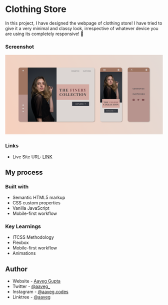 # Clothing Store
In this project, I have designed the webpage of clothing store! I have tried to give it a very minimal and classy look, irrespective of whatever device you are using its completely responsive! 🚀


### Screenshot

![Desktop Version](/assets/design/screenshot.png)

### Links

- Live Site URL: [LINK](https://aaveggupta.github.io/Clothing-Store/)

## My process

### Built with

- Semantic HTML5 markup
- CSS custom properties
- Vanilla JavaScript
- Mobile-first workflow

### Key Learnings

- ITCSS Methodology
- Flexbox
- Mobile-first workflow
- Animations


## Author

- Website - [Aaveg Gupta](https://www.aaveggupta.in/)
- Twitter - [@aaveg_](https://twitter.com/aaveg_)
- Instagram - [@aaveg.codes](https://www.instagram.com/aaveg.codes/)
- Linktree - [@aaveg](https://linktr.ee/aaveg)
